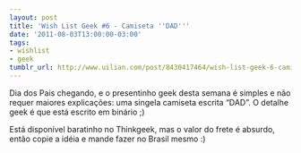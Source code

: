 ```yaml
---
layout: post
title: 'Wish List Geek #6 - Camiseta ''DAD'''
date: '2011-08-03T13:00:00-03:00'
tags:
- wishlist
- geek
tumblr_url: http://www.uilian.com/post/8430417464/wish-list-geek-6-camiseta-dad
---
```

Dia dos Pais chegando, e o presentinho geek desta semana é simples e não requer maiores explicações: uma singela camiseta escrita “DAD”.
O detalhe geek é que está escrito em binário ;)

Está disponível baratinho no Thinkgeek, mas o valor do frete é absurdo, então copie a idéia e mande fazer no Brasil mesmo :) 
